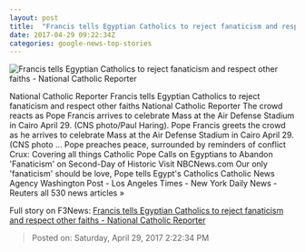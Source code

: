 ```yaml
---
layout: post
title:  "Francis tells Egyptian Catholics to reject fanaticism and respect other faiths - National Catholic Reporter"
date: 2017-04-29 09:22:34Z
categories: google-news-top-stories
---
```


![Francis tells Egyptian Catholics to reject fanaticism and respect other faiths - National Catholic Reporter](https://www.ncronline.org/sites/default/files/styles/facebook_ratio/public/stories/images/20170429T0430-3-CNS-POPE-EGYPT-MASS_0.jpg?itok=mhqKEXUS)

National Catholic Reporter Francis tells Egyptian Catholics to reject fanaticism and respect other faiths National Catholic Reporter The crowd reacts as Pope Francis arrives to celebrate Mass at the Air Defense Stadium in Cairo April 29. (CNS photo/Paul Haring). Pope Francis greets the crowd as he arrives to celebrate Mass at the Air Defense Stadium in Cairo April 29. (CNS photo ... Pope preaches peace, surrounded by reminders of conflict Crux: Covering all things Catholic Pope Calls on Egyptians to Abandon 'Fanaticism' on Second-Day of Historic Visit NBCNews.com Our only 'fanaticism' should be love, Pope tells Egypt's Catholics Catholic News Agency Washington Post - Los Angeles Times - New York Daily News - Reuters all 530 news articles »


Full story on F3News: [Francis tells Egyptian Catholics to reject fanaticism and respect other faiths - National Catholic Reporter](http://www.f3nws.com/n/rTdnbG)

> Posted on: Saturday, April 29, 2017 2:22:34 PM

